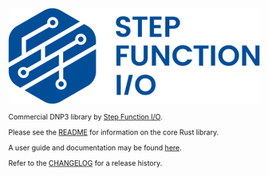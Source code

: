 ![Step Function I/O](./sfio_logo.png)

Commercial DNP3 library by [Step Function I/O](https://stepfunc.io/).

Please see the [README](rodbus/README.md) for information on the core Rust library.

A user guide and documentation may be found [here](https://stepfunc.io/products/libraries/modbus/). 

Refer to the [CHANGELOG](CHANGELOG.md) for a release history.